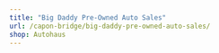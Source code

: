 ```yaml
---
title: "Big Daddy Pre-Owned Auto Sales"
url: /capon-bridge/big-daddy-pre-owned-auto-sales/
shop: Autohaus
---
```

